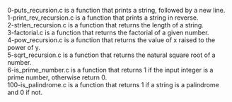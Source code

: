 0-puts_recursion.c is a function that prints a string, followed by a new line.<br />
1-print_rev_recursion.c is a function that prints a string in reverse.<br />
2-strlen_recursion.c is a function that returns the length of a string.<br />
3-factorial.c is a function that returns the factorial of a given number.<br />
4-pow_recursion.c is a function that returns the value of x raised to the power of y.<br />
5-sqrt_recursion.c is a function that returns the natural square root of a number.<br />
6-is_prime_number.c is a function that returns 1 if the input integer is a prime number, otherwise return 0.<br />
100-is_palindrome.c is a function that returns 1 if a string is a palindrome and 0 if not.<br />